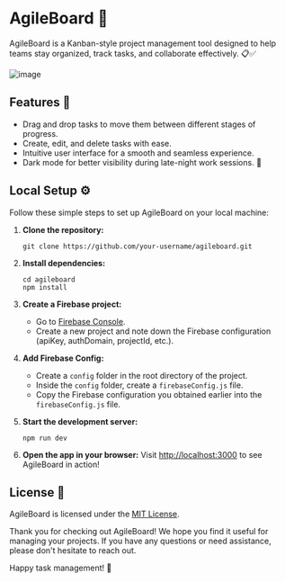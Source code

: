 # AgileBoard 🚀

AgileBoard is a Kanban-style project management tool designed to help teams stay organized, track tasks, and collaborate effectively. 📋✅

![image](https://github.com/iam-benjamen/AgileBoard/assets/88411228/6745f2ad-1edf-4cde-979c-14f432ab78e5)


## Features 🎯

- Drag and drop tasks to move them between different stages of progress.
- Create, edit, and delete tasks with ease.
- Intuitive user interface for a smooth and seamless experience.
- Dark mode for better visibility during late-night work sessions. 🌙

## Local Setup ⚙️

Follow these simple steps to set up AgileBoard on your local machine:

1. **Clone the repository:**
   ```
   git clone https://github.com/your-username/agileboard.git
   ```

2. **Install dependencies:**
   ```
   cd agileboard
   npm install
   ```

3. **Create a Firebase project:**
   - Go to [Firebase Console](https://console.firebase.google.com/).
   - Create a new project and note down the Firebase configuration (apiKey, authDomain, projectId, etc.).

4. **Add Firebase Config:**
   - Create a `config` folder in the root directory of the project.
   - Inside the `config` folder, create a `firebaseConfig.js` file.
   - Copy the Firebase configuration you obtained earlier into the `firebaseConfig.js` file.

5. **Start the development server:**
   ```
   npm run dev
   ```

6. **Open the app in your browser:**
   Visit [http://localhost:3000](http://localhost:3000) to see AgileBoard in action!


## License 📝

AgileBoard is licensed under the [MIT License](https://opensource.org/licenses/MIT).

Thank you for checking out AgileBoard! We hope you find it useful for managing your projects. If you have any questions or need assistance, please don't hesitate to reach out.

Happy task management! 🎉
